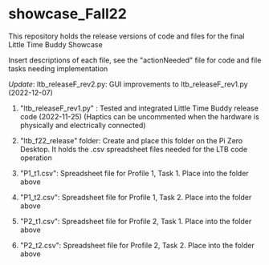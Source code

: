 # showcase_Fall22

This repository holds the release versions of code and files for the final Little Time Buddy Showcase

Insert descriptions of each file, see the "actionNeeded" file for code and file tasks needing implementation

*Update*: ltb_releaseF_rev2.py: GUI improvements to ltb_releaseF_rev1.py (2022-12-07)

1. "ltb_releaseF_rev1.py" : Tested and integrated Little Time Buddy release code (2022-11-25)
(Haptics can be uncommented when the hardware is physically and electrically connected)

2. "ltb_f22_release" folder: Create and place this folder on the Pi Zero Desktop. It holds the .csv spreadsheet files needed for the LTB code operation

3. "P1_t1.csv": Spreadsheet file for Profile 1, Task 1. Place into the folder above
4. "P1_t2.csv": Spreadsheet file for Profile 1, Task 2. Place into the folder above
5. "P2_t1.csv": Spreadsheet file for Profile 2, Task 1. Place into the folder above
6. "P2_t2.csv": Spreadsheet file for Profile 2, Task 2. Place into the folder above
